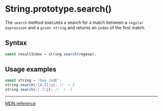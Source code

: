 # String.prototype.search()

The `search` method executes a search for a match between a `regular expression` and a `given string` and returns an `index` of the first match.

## Syntax

```js
const resultIndex = string.search(regexp);
```

## Usage examples

```js
const string = 'hey JudE';
string.search(/[A-Z]/g); // -> 4
string.search(/[.]/g); // -> -1
```

---

[MDN reference](https://developer.mozilla.org/en-US/docs/Web/JavaScript/Reference/Global_Objects/String/search)
